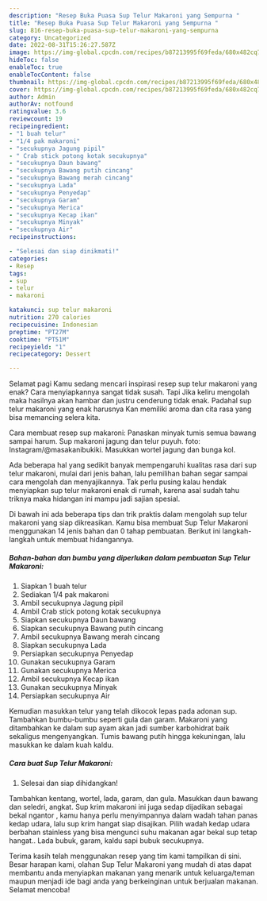 ```yaml
---
description: "Resep Buka Puasa Sup Telur Makaroni yang Sempurna "
title: "Resep Buka Puasa Sup Telur Makaroni yang Sempurna "
slug: 816-resep-buka-puasa-sup-telur-makaroni-yang-sempurna
category: Uncategorized
date: 2022-08-31T15:26:27.587Z
image: https://img-global.cpcdn.com/recipes/b87213995f69feda/680x482cq70/sup-telur-makaroni-foto-resep-utama.jpg
hideToc: false
enableToc: true
enableTocContent: false
thumbnail: https://img-global.cpcdn.com/recipes/b87213995f69feda/680x482cq70/sup-telur-makaroni-foto-resep-utama.jpg
cover: https://img-global.cpcdn.com/recipes/b87213995f69feda/680x482cq70/sup-telur-makaroni-foto-resep-utama.jpg
author: Admin
authorAv: notfound
ratingvalue: 3.6
reviewcount: 19
recipeingredient:
- "1 buah telur"
- "1/4 pak makaroni"
- "secukupnya Jagung pipil"
- " Crab stick potong kotak secukupnya"
- "secukupnya Daun bawang"
- "secukupnya Bawang putih cincang"
- "secukupnya Bawang merah cincang"
- "secukupnya Lada"
- "secukupnya Penyedap"
- "secukupnya Garam"
- "secukupnya Merica"
- "secukupnya Kecap ikan"
- "secukupnya Minyak"
- "secukupnya Air"
recipeinstructions:

- "Selesai dan siap dinikmati!"
categories:
- Resep
tags:
- sup
- telur
- makaroni

katakunci: sup telur makaroni 
nutrition: 270 calories
recipecuisine: Indonesian
preptime: "PT27M"
cooktime: "PT51M"
recipeyield: "1"
recipecategory: Dessert

---
```



Selamat pagi Kamu sedang mencari inspirasi resep sup telur makaroni yang enak? Cara menyiapkannya sangat tidak susah. Tapi Jika keliru mengolah maka hasilnya akan hambar dan justru cenderung tidak enak. Padahal sup telur makaroni yang enak harusnya Kan memiliki aroma dan cita rasa yang bisa memancing selera kita.


Cara membuat resep sup makaroni: Panaskan minyak tumis semua bawang sampai harum. Sup makaroni jagung dan telur puyuh. foto: Instagram/@masakanibukiki. Masukkan wortel jagung dan bunga kol.

Ada beberapa hal yang sedikit banyak mempengaruhi kualitas rasa dari sup telur makaroni, mulai dari jenis bahan, lalu pemilihan bahan segar sampai cara mengolah dan menyajikannya. Tak perlu pusing kalau hendak menyiapkan sup telur makaroni enak di rumah, karena asal sudah tahu triknya maka hidangan ini mampu jadi sajian spesial.


Di bawah ini ada beberapa tips dan trik praktis dalam mengolah sup telur makaroni yang siap dikreasikan. Kamu bisa membuat Sup Telur Makaroni menggunakan 14 jenis bahan dan 0 tahap pembuatan. Berikut ini langkah-langkah untuk membuat hidangannya.

<!--inarticleads1-->

##### Bahan-bahan dan bumbu yang diperlukan dalam pembuatan Sup Telur Makaroni:

1. Siapkan 1 buah telur
1. Sediakan 1/4 pak makaroni
1. Ambil secukupnya Jagung pipil
1. Ambil  Crab stick potong kotak secukupnya
1. Siapkan secukupnya Daun bawang
1. Siapkan secukupnya Bawang putih cincang
1. Ambil secukupnya Bawang merah cincang
1. Siapkan secukupnya Lada
1. Persiapkan secukupnya Penyedap
1. Gunakan secukupnya Garam
1. Gunakan secukupnya Merica
1. Ambil secukupnya Kecap ikan
1. Gunakan secukupnya Minyak
1. Persiapkan secukupnya Air


Kemudian masukkan telur yang telah dikocok lepas pada adonan sup. Tambahkan bumbu-bumbu seperti gula dan garam. Makaroni yang ditambahkan ke dalam sup ayam akan jadi sumber karbohidrat baik sekaligus mengenyangkan. Tumis bawang putih hingga kekuningan, lalu masukkan ke dalam kuah kaldu. 

<!--inarticleads2-->

##### Cara buat Sup Telur Makaroni:


1. Selesai dan siap dihidangkan!

Tambahkan kentang, wortel, lada, garam, dan gula. Masukkan daun bawang dan seledri, angkat. Sup krim makaroni ini juga sedap dijadikan sebagai bekal ngantor , kamu hanya perlu menyimpannya dalam wadah tahan panas kedap udara, lalu sup krim hangat siap disajikan. Pilih wadah kedap udara berbahan stainless yang bisa mengunci suhu makanan agar bekal sup tetap hangat.. Lada bubuk, garam, kaldu sapi bubuk secukupnya. 

Terima kasih telah menggunakan resep yang tim kami tampilkan di sini. Besar harapan kami, olahan Sup Telur Makaroni yang mudah di atas dapat membantu anda menyiapkan makanan yang menarik untuk keluarga/teman maupun menjadi ide bagi anda yang berkeinginan untuk berjualan makanan. Selamat mencoba!
